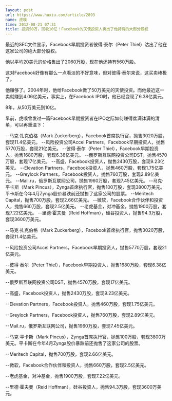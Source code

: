 ```yaml
---
layout: post
url: https://www.huxiu.com/article/2893
name: 虎嗅
time: 2012-08-21 07:31
title: 投资50万，回收10亿！Facebook的天使投资人卖出了他持有的大部分股权
---
```

最近的SEC文件显示，Facebook早期投资者彼得·泰尔（Peter Thiel）沽出了他在这家公司的绝大部分股权。

他以平均20美元的价格售出了2060万股，现在他还持有560万股。

这对Facebook好像有那么一点看淡的不好意味，但对彼得·泰尔来说，这买卖棒极了。

他赚够了。2004年时，他给Facebook做了50万美元的天使投资。而他最近这一卖就赚到4.06亿美元，事实上，在Facebook IPO时，他已经变现了6.38亿美元。

8年，从50万美元到10亿。

早前，虎嗅曾发过一篇Facebook早期投资者在IPO之际如何赚得盆满钵满的清单，可以再重温下：

--马克·扎克伯格（Mark Zuckerberg），Facebook首席执行官，抛售3020万股，套现11.4亿美元。 --风险投资公司Accel Partners，Facebook早期投资人，抛售5770万股，套现21亿美元。 --彼得·泰尔（Peter Thiel），Facebook早期投资人，抛售1680万股，套现6.38亿美元。 --俄罗斯互联网投资公司DST，抛售4570万股，套现17亿美元。 --高盛，Facebook投资人，抛售2430万股，套现9.23亿美元。 --Elevation Partners，Facebook投资人，抛售460万股，套现1.75亿美元。 --Greylock Partners，Facebook投资人，抛售760万股，套现2.89亿美元。 --Mail.ru，俄罗斯互联网公司，抛售1960万股，套现7.45亿美元。 --马克·平卡斯（Mark Pincus），Zynga首席执行官，抛售100万股，套现3800万美元。平卡斯在今年4月Zynga股价暴跌前还抛售了这家公司的股票。 --Meritech Capital，抛售700万股，套现2.66亿美元。 --微软，Facebook合作伙伴和投资人，抛售660万股，套现2.5亿美元。 --老虎基金，对冲基金，抛售1900万股，套现7.22亿美元。 --里德·霍夫曼（Reid Hoffman），硅谷投资人，抛售94.3万股，套现3600万美元。

--马克·扎克伯格（Mark Zuckerberg），Facebook首席执行官，抛售3020万股，套现11.4亿美元。

--风险投资公司Accel Partners，Facebook早期投资人，抛售5770万股，套现21亿美元。

--彼得·泰尔（Peter Thiel），Facebook早期投资人，抛售1680万股，套现6.38亿美元。

--俄罗斯互联网投资公司DST，抛售4570万股，套现17亿美元。

--高盛，Facebook投资人，抛售2430万股，套现9.23亿美元。

--Elevation Partners，Facebook投资人，抛售460万股，套现1.75亿美元。

--Greylock Partners，Facebook投资人，抛售760万股，套现2.89亿美元。

--Mail.ru，俄罗斯互联网公司，抛售1960万股，套现7.45亿美元。

--马克·平卡斯（Mark Pincus），Zynga首席执行官，抛售100万股，套现3800万美元。平卡斯在今年4月Zynga股价暴跌前还抛售了这家公司的股票。

--Meritech Capital，抛售700万股，套现2.66亿美元。

--微软，Facebook合作伙伴和投资人，抛售660万股，套现2.5亿美元。

--老虎基金，对冲基金，抛售1900万股，套现7.22亿美元。

--里德·霍夫曼（Reid Hoffman），硅谷投资人，抛售94.3万股，套现3600万美元。


